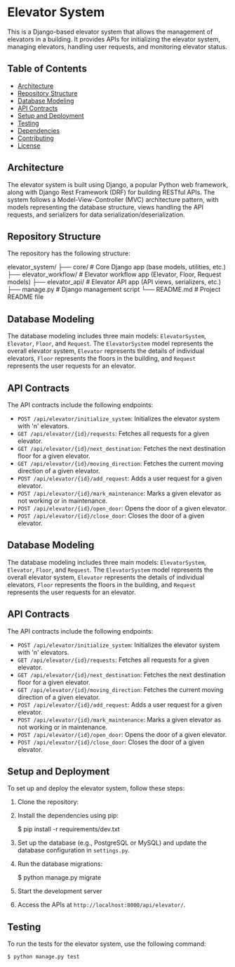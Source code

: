 # Elevator System

This is a Django-based elevator system that allows the management of elevators in a building. It provides APIs for initializing the elevator system, managing elevators, handling user requests, and monitoring elevator status.

## Table of Contents

- [Architecture](#architecture)
- [Repository Structure](#repository-structure)
- [Database Modeling](#database-modeling)
- [API Contracts](#api-contracts)
- [Setup and Deployment](#setup-and-deployment)
- [Testing](#testing)
- [Dependencies](#dependencies)
- [Contributing](#contributing)
- [License](#license)

## Architecture

The elevator system is built using Django, a popular Python web framework, along with Django Rest Framework (DRF) for building RESTful APIs. The system follows a Model-View-Controller (MVC) architecture pattern, with models representing the database structure, views handling the API requests, and serializers for data serialization/deserialization.

## Repository Structure

The repository has the following structure:

elevator_system/
├── core/ # Core Django app (base models, utilities, etc.)
├── elevator_workflow/ # Elevator workflow app (Elevator, Floor, Request models)
├── elevator_api/ # Elevator API app (API views, serializers, etc.)
├── manage.py # Django management script
└── README.md # Project README file



## Database Modeling

The database modeling includes three main models: `ElevatorSystem`, `Elevator`, `Floor`, and `Request`. The `ElevatorSystem` model represents the overall elevator system, `Elevator` represents the details of individual elevators, `Floor` represents the floors in the building, and `Request` represents the user requests for an elevator.

## API Contracts

The API contracts include the following endpoints:

- `POST /api/elevator/initialize_system`: Initializes the elevator system with 'n' elevators.
- `GET /api/elevator/{id}/requests`: Fetches all requests for a given elevator.
- `GET /api/elevator/{id}/next_destination`: Fetches the next destination floor for a given elevator.
- `GET /api/elevator/{id}/moving_direction`: Fetches the current moving direction of a given elevator.
- `POST /api/elevator/{id}/add_request`: Adds a user request for a given elevator.
- `POST /api/elevator/{id}/mark_maintenance`: Marks a given elevator as not working or in maintenance.
- `POST /api/elevator/{id}/open_door`: Opens the door of a given elevator.
- `POST /api/elevator/{id}/close_door`: Closes the door of a given elevator.


## Database Modeling

The database modeling includes three main models: `ElevatorSystem`, `Elevator`, `Floor`, and `Request`. The `ElevatorSystem` model represents the overall elevator system, `Elevator` represents the details of individual elevators, `Floor` represents the floors in the building, and `Request` represents the user requests for an elevator.

## API Contracts

The API contracts include the following endpoints:

- `POST /api/elevator/initialize_system`: Initializes the elevator system with 'n' elevators.
- `GET /api/elevator/{id}/requests`: Fetches all requests for a given elevator.
- `GET /api/elevator/{id}/next_destination`: Fetches the next destination floor for a given elevator.
- `GET /api/elevator/{id}/moving_direction`: Fetches the current moving direction of a given elevator.
- `POST /api/elevator/{id}/add_request`: Adds a user request for a given elevator.
- `POST /api/elevator/{id}/mark_maintenance`: Marks a given elevator as not working or in maintenance.
- `POST /api/elevator/{id}/open_door`: Opens the door of a given elevator.
- `POST /api/elevator/{id}/close_door`: Closes the door of a given elevator.

## Setup and Deployment

To set up and deploy the elevator system, follow these steps:

1. Clone the repository:
2. Install the dependencies using pip:

    $ pip install -r requirements/dev.txt
    
3. Set up the database (e.g., PostgreSQL or MySQL) and update the database configuration in `settings.py`.
4. Run the database migrations:
    
    $ python manage.py migrate

5. Start the development server

6. Access the APIs at `http://localhost:8000/api/elevator/`.

## Testing

To run the tests for the elevator system, use the following command:

    $ python manage.py test

